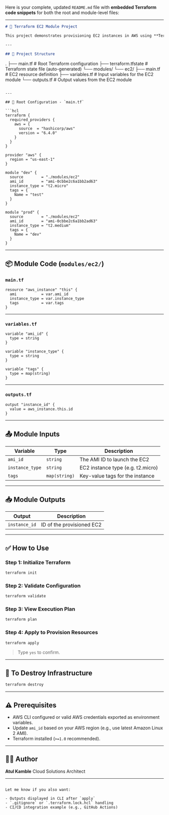 Here is your complete, updated `README.md` file with **embedded Terraform code snippets** for both the root and module-level files:

---

```markdown
# 🚀 Terraform EC2 Module Project

This project demonstrates provisioning EC2 instances in AWS using **Terraform modules** to promote code reuse and clean infrastructure management. Two environments are created: **dev** and **prod** using a shared module.

---

## 📁 Project Structure

```

.
├── main.tf                  # Root Terraform configuration
├── terraform.tfstate        # Terraform state file (auto-generated)
└── modules/
└── ec2/
├── main.tf          # EC2 resource definition
├── variables.tf     # Input variables for the EC2 module
└── outputs.tf       # Output values from the EC2 module

````

---

## 🔧 Root Configuration - `main.tf`

```hcl
terraform {
  required_providers {
    aws = {
      source  = "hashicorp/aws"
      version = "6.4.0"
    }
  }
}

provider "aws" {
  region = "us-east-1"
}

module "dev" {
  source        = "./modules/ec2"
  ami_id        = "ami-0cbbe2c6a1bb2ad63"
  instance_type = "t2.micro"
  tags = {
    Name = "test"
  }
}

module "prod" {
  source        = "./modules/ec2"
  ami_id        = "ami-0cbbe2c6a1bb2ad63"
  instance_type = "t2.medium"
  tags = {
    Name = "dev"
  }
}
````

---

## 📦 Module Code (`modules/ec2/`)

### `main.tf`

```hcl
resource "aws_instance" "this" {
  ami           = var.ami_id
  instance_type = var.instance_type
  tags          = var.tags
}
```

---

### `variables.tf`

```hcl
variable "ami_id" {
  type = string
}

variable "instance_type" {
  type = string
}

variable "tags" {
  type = map(string)
}
```

---

### `outputs.tf`

```hcl
output "instance_id" {
  value = aws_instance.this.id
}
```

---

## 📤 Module Inputs

| Variable        | Type          | Description                       |
| --------------- | ------------- | --------------------------------- |
| `ami_id`        | `string`      | The AMI ID to launch the EC2      |
| `instance_type` | `string`      | EC2 instance type (e.g. t2.micro) |
| `tags`          | `map(string)` | Key-value tags for the instance   |

---

## 📥 Module Outputs

| Output        | Description               |
| ------------- | ------------------------- |
| `instance_id` | ID of the provisioned EC2 |

---

## ✅ How to Use

### Step 1: Initialize Terraform

```bash
terraform init
```

### Step 2: Validate Configuration

```bash
terraform validate
```

### Step 3: View Execution Plan

```bash
terraform plan
```

### Step 4: Apply to Provision Resources

```bash
terraform apply
```

> Type `yes` to confirm.

---

## 🔁 To Destroy Infrastructure

```bash
terraform destroy
```

---

## ⚠️ Prerequisites

* AWS CLI configured or valid AWS credentials exported as environment variables.
* Update `ami_id` based on your AWS region (e.g., use latest Amazon Linux 2 AMI).
* Terraform installed (`>=1.0` recommended).

---

## 👨‍💻 Author

**Atul Kamble**
Cloud Solutions Architect

---

```

Let me know if you also want:

- Outputs displayed in CLI after `apply`
- `.gitignore` or `.terraform.lock.hcl` handling
- CI/CD integration example (e.g., GitHub Actions)
```
